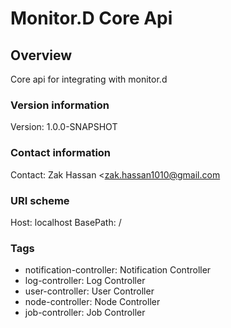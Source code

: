 # Monitor.D Core Api

## Overview
Core api for integrating with monitor.d

### Version information
Version: 1.0.0-SNAPSHOT

### Contact information
Contact: Zak Hassan <zak.hassan1010@gmail.com

### URI scheme
Host: localhost
BasePath: /

### Tags

* notification-controller: Notification Controller
* log-controller: Log Controller
* user-controller: User Controller
* node-controller: Node Controller
* job-controller: Job Controller


